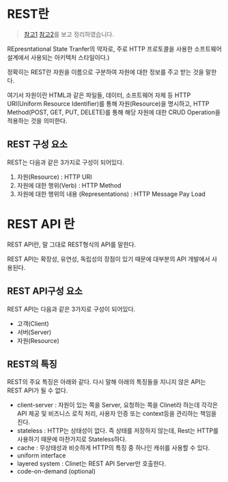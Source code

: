 # REST란
>[참고1](https://khj93.tistory.com/entry/%EB%84%A4%ED%8A%B8%EC%9B%8C%ED%81%AC-REST-API%EB%9E%80-REST-RESTful%EC%9D%B4%EB%9E%80)
[참고2](https://gmlwjd9405.github.io/2018/09/21/rest-and-restful.html)를 보고 정리하였습니다.

REpresntational State Tranfer의 약자로, 주로 HTTP 프로토콜을 사용한 소프트웨어 설계에서 사용되는 아키텍처 스타일이다.)

정확히는 REST란 자원을 이름으로 구분하여 자원에 대한 정보를 주고 받는 것을 말한다.

여기서 자원이란 HTML과 같은 파일들, 데이터, 소프트웨어 자체 등
HTTP URI(Uniform Resource Identifier)를 통해 자원(Resource)을 명시하고, HTTP Method(POST, GET, PUT, DELETE)를 통해 해당 자원에 대한 CRUD Operation을 적용하는 것을 의미한다.
## REST 구성 요소
REST는 다음과 같은 3가지로 구성이 되어있다. 

1. 자원(Resource) : HTTP URI
2. 자원에 대한 행위(Verb) : HTTP Method
3. 자원에 대한 행위의 내용 (Representations) : HTTP Message Pay Load
# REST API 란
REST API란, 말 그대로 REST형식의 API를 말한다.

REST API는 확장성, 유연성, 독립성의 장점이 있기 때문에 대부분의 API 개발에서 사용된다.

## REST API구성 요소
REST API는 다음과 같은 3가지로 구성이 되어있다. 

+ 고객(Client)
+ 서버(Server) 
+ 자원(Resource)
## REST의 특징
REST의 주요 특징은 아래와 같다. 다시 말해 아래의 특징들을 지니지 않은 API는 REST API가 될 수 없다.

+ client-server : 자원이 있는 쪽을 Server, 요청하는 쪽을 Clinet라 하는데 각각은 API 제공 및 비즈니스 로직 처리, 사용자 인증 또는 context등을 관리하는 책임을 진다.
+ stateless : HTTP는 상태성이 없다. 즉 상태를 저장하지 않는데, Rest는 HTTP를 사용하기 때문에 마찬가지로 Stateless하다.
+ cache : 무상태성과 비슷하게 HTTP의 특징 중 하나인 캐쉬를 사용할 수 있다.
+ uniform interface
+ layered system :  Clinet는 REST API Server만  호출한다.
+ code-on-demand (optional)